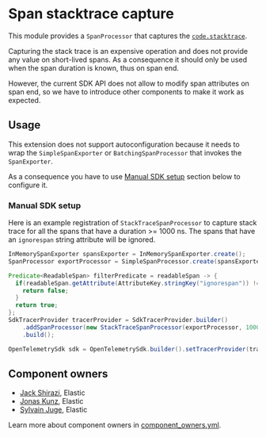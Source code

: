 
# Span stacktrace capture

This module provides a `SpanProcessor` that captures the [`code.stacktrace`](https://opentelemetry.io/docs/specs/semconv/attributes-registry/code/).

Capturing the stack trace is an expensive operation and does not provide any value on short-lived spans.
As a consequence it should only be used when the span duration is known, thus on span end.

However, the current SDK API does not allow to modify span attributes on span end, so we have to
introduce other components to make it work as expected.

## Usage

This extension does not support autoconfiguration because it needs to wrap the `SimpleSpanExporter`
or `BatchingSpanProcessor` that invokes the `SpanExporter`.

As a consequence you have to use [Manual SDK setup](#manual-sdk-setup)
section below to configure it.

### Manual SDK setup

Here is an example registration of `StackTraceSpanProcessor` to capture stack trace for all
the spans that have a duration >= 1000 ns. The spans that have an `ignorespan` string attribute
will be ignored.

```java
InMemorySpanExporter spansExporter = InMemorySpanExporter.create();
SpanProcessor exportProcessor = SimpleSpanProcessor.create(spansExporter);

Predicate<ReadableSpan> filterPredicate = readableSpan -> {
  if(readableSpan.getAttribute(AttributeKey.stringKey("ignorespan")) != null){
    return false;
  }
  return true;
};
SdkTracerProvider tracerProvider = SdkTracerProvider.builder()
    .addSpanProcessor(new StackTraceSpanProcessor(exportProcessor, 1000, filterPredicate))
    .build();

OpenTelemetrySdk sdk = OpenTelemetrySdk.builder().setTracerProvider(tracerProvider).build();
```

## Component owners

- [Jack Shirazi](https://github.com/jackshirazi), Elastic
- [Jonas Kunz](https://github.com/jonaskunz), Elastic
- [Sylvain Juge](https://github.com/sylvainjuge), Elastic

Learn more about component owners in [component_owners.yml](../.github/component_owners.yml).
